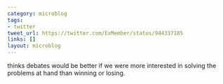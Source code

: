 ```yaml
---
category: microblog
tags:
- twitter
tweet_url: https://twitter.com/ExMember/status/944337185
links: []
layout: microblog
---
```

thinks debates would be better if we were more interested in solving the problems at hand than winning or losing.
